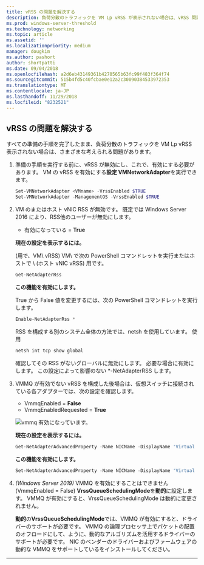 ```yaml
---
title: vRSS の問題を解決する
description: 負荷分散のトラフィックを VM Lp vRSS が表示されない場合は、vRSS 問題を解決します。
ms.prod: windows-server-threshold
ms.technology: networking
ms.topic: article
ms.assetid: ''
ms.localizationpriority: medium
manager: dougkim
ms.author: pashort
author: shortpatti
ms.date: 09/04/2018
ms.openlocfilehash: a2d6eb43149361b4270565b63fc99f483f364f74
ms.sourcegitcommit: 515b4fd5c40fcbae0e12a2c30090384533972353
ms.translationtype: MT
ms.contentlocale: ja-JP
ms.lasthandoff: 11/29/2018
ms.locfileid: "8232521"
---
```

## vRSS の問題を解決する

すべての準備の手順を完了したまま、負荷分散のトラフィックを VM Lp vRSS 表示されない場合は、さまざまな考えられる問題があります。

1. 準備の手順を実行する前に、vRSS が無効にし、これで、有効にする必要があります。 VM の vRSS を有効にする**設定 VMNetworkAdapter**を実行できます。

   ```PowerShell
   Set-VMNetworkAdapter <VMname> -VrssEnabled $TRUE
   Set-VMNetworkAdapter -ManagementOS -VrssEnabled $TRUE
   ```

2. VM のまたはホスト vNIC RSS が無効です。 既定では Windows Server 2016 により、RSS他のユーザーが無効にします。 

   - 有効になっている = **True**

   **現在の設定を表示するには。** 

   (用で、VM\ vRSS) VM\ で次の PowerShell コマンドレットを実行またはホストで \ (ホスト vNIC vRSS\) 用です。

   ```PowerShell
   Get-NetAdapterRss
   ```

   **この機能を有効にします。** 

   True から False 値を変更するには、次の PowerShell コマンドレットを実行します。

   ```PowerShell
   Enable-NetAdapterRss *
   ```
   
   RSS を構成する別のシステム全体の方法では、netsh を使用しています。 使用 
   
    ```cmd
   netsh int tcp show global
   ```
   
   確認してその RSS がないグローバルに無効にします。 必要な場合に有効にします。 この設定によって影響のない *-NetAdapterRSS します。

3. VMMQ が有効でない vRSS を構成した後場合は、仮想スイッチに接続されている各アダプターでは、次の設定を確認します。

   - VmmqEnabled = **False**
   - VmmqEnabledRequested = **True**

   ![vmmq 有効になっています。](../../media/vmmq-enabled.png)

   **現在の設定を表示するには。** 

   ```PowerShell
   Get-NetAdapterAdvancedProperty -Name NICName -DisplayName 'Virtual Switch RSS'
   ```

   **この機能を有効にします。** 

   ```PowerShell
   Set-NetAdapterAdvancedProperty -Name NICName -DisplayName 'Virtual Switch RSS' -DisplayValue Enabled”
   ```
 
4. _(Windows Server 2019)_ VMMQ を有効にすることはできません (VmmqEnabled = False) **VrssQueueSchedulingMode**を**動的**に設定します。 VMMQ が有効にすると、VrssQueueSchedulingMode は動的に変更されません。<p>**動的**の**VrssQueueSchedulingMode**では、VMMQ が有効にすると、ドライバーのサポートが必要です。  VMMQ の論理プロセッサ上でパケットの配置のオフロードにして、ように、動的なアルゴリズムを活用するドライバーのサポートが必要です。  NIC のベンダーのドライバーおよびファームウェアの動的な VMMQ をサポートしているをインストールしてください。



---
